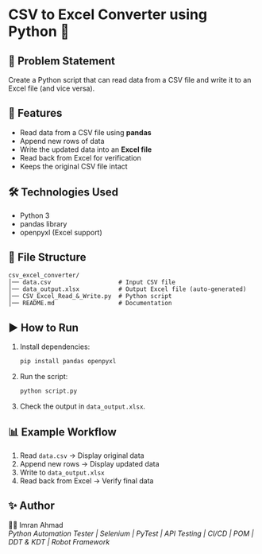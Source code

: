 # CSV to Excel Converter using Python 🐍

## 📌 Problem Statement
Create a Python script that can read data from a CSV file and write it to an Excel file (and vice versa).

## 🚀 Features
- Read data from a CSV file using **pandas**
- Append new rows of data
- Write the updated data into an **Excel file**
- Read back from Excel for verification
- Keeps the original CSV file intact

## 🛠️ Technologies Used
- Python 3
- pandas library
- openpyxl (Excel support)

## 📂 File Structure
```
csv_excel_converter/
│── data.csv                   # Input CSV file
│── data_output.xlsx           # Output Excel file (auto-generated)
│── CSV_Excel_Read_&_Write.py  # Python script
│── README.md                  # Documentation
```

## ▶️ How to Run
1. Install dependencies:
   ```bash
   pip install pandas openpyxl
   ```

2. Run the script:
   ```bash
   python script.py
   ```

3. Check the output in `data_output.xlsx`.

## 📊 Example Workflow
1. Read `data.csv` → Display original data  
2. Append new rows → Display updated data  
3. Write to `data_output.xlsx`  
4. Read back from Excel → Verify final data  

## ✨ Author
👨‍💻 Imran Ahmad  
*Python Automation Tester | Selenium | PyTest | API Testing | CI/CD | POM | DDT & KDT | Robot Framework*
